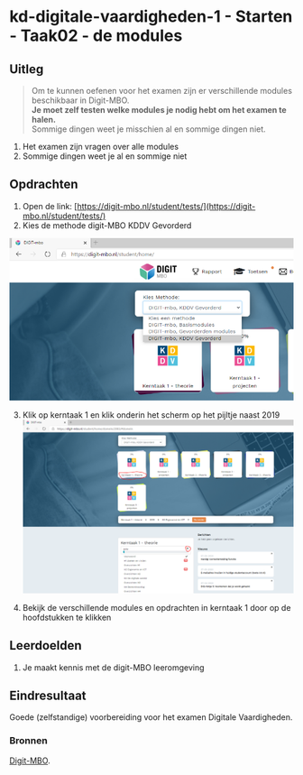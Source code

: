 # kd-digitale-vaardigheden-1 - Starten - Taak02 -  de modules

## Uitleg
> Om te kunnen oefenen voor het examen zijn er verschillende modules beschikbaar in Digit-MBO.  
> **Je moet zelf testen welke modules je nodig hebt om het examen te halen.**  
> Sommige dingen weet je misschien al en sommige dingen niet.

1. Het examen zijn vragen over alle modules
2. Sommige dingen weet je al en sommige niet

## Opdrachten
1. Open de link: [https://digit-mbo.nl/student/tests/](https://digit-mbo.nl/student/tests/)
2. Kies de methode digit-MBO KDDV Gevorderd  

![kies de juiste methode](./images/kies_gev.PNG)  

3. Klik op kerntaak 1 en klik onderin het scherm op het pijltje naast 2019 
![bekijk de modules](./images/bekijk-modules.PNG)

4. Bekijk de verschillende modules en opdrachten in kerntaak 1 door op de hoofdstukken te klikken  


## Leerdoelden
1. Je maakt kennis met de digit-MBO leeromgeving

## Eindresultaat
Goede (zelfstandige) voorbereiding voor het examen Digitale Vaardigheden.

### Bronnen
[Digit-MBO](https://digit-mbo.nl/).